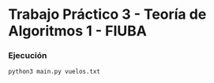 # Trabajo Práctico 3 - Teoría de Algoritmos 1 - FIUBA

### Ejecución
```
python3 main.py vuelos.txt
```
